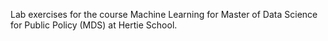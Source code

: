Lab exercises for the course Machine Learning for Master of Data Science for Public Policy (MDS) at Hertie School.
